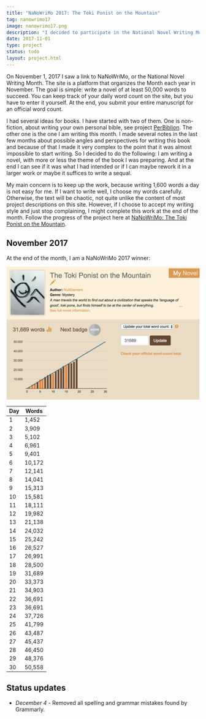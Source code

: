 ```yaml
---
title: "NaNoWriMo 2017: The Toki Ponist on the Mountain"
tag: nanowrimo17
image: nanowrimo17.png
description: "I decided to participate in the National Novel Writing Month (NaNoWriMo) to write a 50,000 word novel in the month November. That means just over 1,600 words a day. I will tell the story of a man that uncovers the mysteries of the Ponas, a people speaking their peculiar language Toki Pona."
date: 2017-11-01
type: project
status: todo
layout: project.html
---
```


On November 1, 2017 I saw a link to NaNoWriMo, or the National Novel Writing Month. The site is a platform that organizes the Month each year in November. The goal is simple: write a novel of at least 50,000 words to succeed. You can keep track of your daily word count on the site, but you have to enter it yourself. At the end, you submit your entire manuscript for an official word count.

I had several ideas for books. I have started with two of them. One is non-fiction, about writing your own personal bible, see project [PerBiblion](/projects/perbiblion). The other one is the one I am writing this month. I made several notes in the last few months about possible angles and perspectives for writing this book and because of that I made it very complex to the point that it was almost impossible to start writing. So I decided to do the following: I am writing a novel, with more or less the theme of the book I was preparing. And at the end I can see if it was what I had intended or if I can maybe rework it in a larger work or maybe it suffices to write a sequal.

My main concern is to keep up the work, because writing 1,600 words a day is not easy for me. If I want to write well, I choose my words carefully. Otherwise, the text will be chaotic, not quite unlike the content of most project descriptions on this site. However, if I choose to accept my writing style and just stop complaining, I might complete this work at the end of the month. Follow the progress of the project here at [NaNoWriMo: The Toki Ponist on the Mountain](https://nanowrimo.org/participants/nullelement/novels/the-toki-ponist-on-the-mountain/stats).

## November 2017
At the end of the month, I am a NaNoWriMo 2017 winner:

![nanowrimo2017](/img/projects/nanowrimo2017stats.png)

| Day 	| Words 	|
|-----	|-------	|
| 1   	| 1,452 	|
| 2   	| 3,909 	|
| 3   	| 5,102 	|
| 4   	| 6,961 	|
| 5   	| 9,401 	|
| 6   	| 10,172 	|
| 7   	| 12,141 	|
| 8   	| 14,041 	|
| 9   	| 15,313 	|
| 10   	| 15,581	|
| 11  	| 18,111 	|
| 12  	| 19,982 	|
| 13  	| 21,138 	|
| 14  	| 24,032 	|
| 15  	| 25,242 	|
| 16  	| 26,527 	|
| 17  	| 26,991 	|
| 18  	| 28,500 	|
| 19  	| 31,689 	|
| 20  	| 33,373 	|
| 21  	| 34,903 	|
| 22  	| 36,691 	|
| 23  	| 36,691 	|
| 24  	| 37,726 	|
| 25  	| 41,799 	|
| 26  	| 43,487 	|
| 27  	| 45,437 	|
| 28  	| 46,450 	|
| 29  	| 48,376 	|
| 30  	| 50,558 	|

## Status updates

* *December 4* - Removed all spelling and grammar mistakes found by Grammarly.
